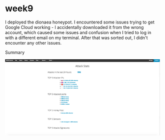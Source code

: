 # week9

I deployed the dionaea honeypot. I encountered some issues trying to get Google Cloud working - I accidentally downloaded it from the wrong account, which caused some issues and confusion when I tried to log in with a different email on my terminal. After that was sorted out, I didn't encounter any other issues. 

Summary

<img src="https://github.com/mattcc1398/week9/blob/master/Screen%20Shot%202018-04-15%20at%204.10.44%20PM.png" width=800>
